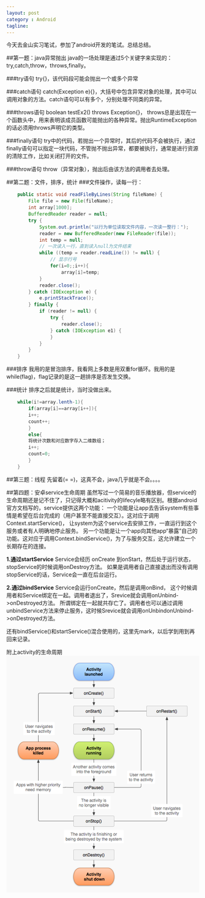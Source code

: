 ```yaml
---
layout: post
category : Android
tagline:
---
```

今天去金山实习笔试，参加了android开发的笔试。总结总结。

##第一题：java异常抛出
java的一场处理是通过5个关键字来实现的：try,catch,throw，throws,finally。

###try语句
try{}，该代码段可能会抛出一个或多个异常

###catch语句
catch(Exception e){}，大括号中包含异常对象的处理，其中可以调用对象的方法。catch语句可以有多个，分别处理不同类的异常。

###throws语句
boolean testEx2() throws Exception{}，
throws总是出现在一个函数头中，用来表明该成员函数可能抛出的各种异常。抛出RuntimeException的话必须用throws声明它的类型。

###finally语句
try中的代码，若抛出一个异常时，其后的代码不会被执行，通过finally语句可以指定一块代码，不管抛不抛出异常，都要被执行，通常是进行资源的清除工作，比如关闭打开的文件。

###throw语句
throw（异常对象），抛出后由该方法的调用者去处理。

##第二题：文件，排序，统计
###文件操作，读每一行：
```java
	public static void readFileByLines(String fileName) {
        File file = new File(fileName);
        int array[1000];
        BufferedReader reader = null;
        try {
            System.out.println("以行为单位读取文件内容，一次读一整行：");
            reader = new BufferedReader(new FileReader(file));
            int temp = null;
            // 一次读入一行，直到读入null为文件结束
            while ((temp = reader.readLine()) != null) {
                // 显示行号
                for(i=0;;i++){
                	array[i]=temp;
            }
            reader.close();
        } catch (IOException e) {
            e.printStackTrace();
        } finally {
            if (reader != null) {
                try {
                    reader.close();
                } catch (IOException e1) {
                }
            }
        }
    }
```
###排序
我用的是冒泡排序，我看网上多数是用双重for循环。我用的是while(flag)，flag记录的是这一趟排序是否发生交换。

###统计
排序之后就是统计，当时没做出来。
```java
	while(i!=array.lenth-1){
		if(array[i]==array[i++]){
		i++;
		count++;	
		}
		else{
		将统计次数和对应数字存入二维数组；
		i++;
		count=0;
		}
	}
```

##第三题：线程
先留着(= =)，这真不会，java几乎就是不会。。。。

##第四题：安卓service生命周期
虽然写过一个简易的音乐播放器，但service的生命周期还是记不住了，只记得大概和acitivity的lifecyle略有区别。根据android官方文档写的，service提供这两个功能：
	一个功能是让app去告诉system有些事情是希望在后台完成的（用户甚至不能直接交互）。这对应于调用Context.startService()，
	让system为这个service去安排工作，一直运行到这个服务或者有人明确地停止服务。
	另一个功能是让一个app向其他app“暴露”自己的功能。这对应于调用Context.bindService()，为了与服务交互，这允许建立一个长期存在的连接。

**1.通过startService**
Service会经历 onCreate 到onStart，然后处于运行状态，stopService的时候调用onDestroy方法。
 如果是调用者自己直接退出而没有调用stopService的话，Service会一直在后台运行。

 **2.通过bindService**
 Service会运行onCreate，然后是调用onBind， 这个时候调用者和Service绑定在一起。调用者退出了，Srevice就会调用onUnbind->onDestroyed方法。
 所谓绑定在一起就共存亡了。调用者也可以通过调用unbindService方法来停止服务，这时候Srevice就会调用onUnbindonUnbind->onDestroyed方法。

 还有bindService()和startService()混合使用的，这里先mark，以后学到用到再回来记录。

 附上activity的生命周期
 ![activitylifecyle](\assets\pic\android_activity_lifecyle.png)

